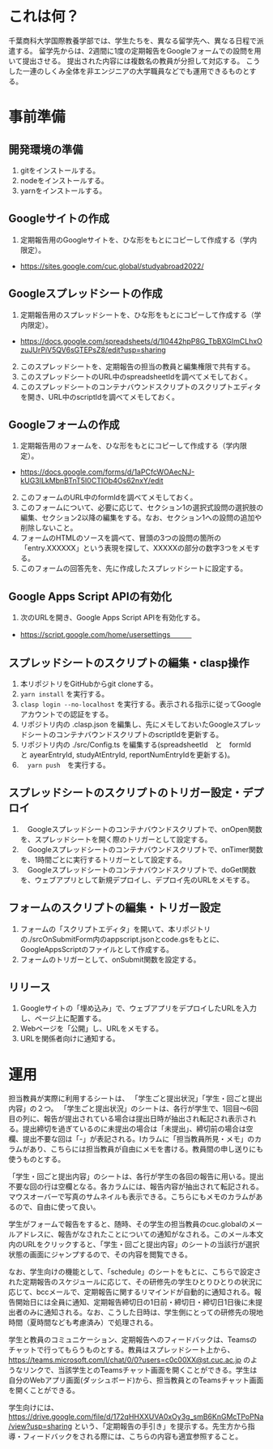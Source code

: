 # これは何？

千葉商科大学国際教養学部では、学生たちを、異なる留学先へ、異なる日程で派遣する。 留学先からは、2週間に1度の定期報告をGoogleフォームでの設問を用いて提出させる。 提出された内容には複数名の教員が分担して対応する。
こうした一連のしくみ全体を非エンジニアの大学職員などでも運用できるものとする。

# 事前準備

## 開発環境の準備

1. gitをインストールする。
2. nodeをインストールする。
3. yarnをインストールする。

## Googleサイトの作成

1. 定期報告用のGoogleサイトを、ひな形をもとにコピーして作成する（学内限定）。
  * https://sites.google.com/cuc.global/studyabroad2022/

## Googleスプレッドシートの作成

1. 定期報告用のスプレッドシートを、ひな形をもとにコピーして作成する（学内限定）。
  * https://docs.google.com/spreadsheets/d/1l0442hpP8G_TbBXGImCLhxOzuJUrPiV5QV6sGTEPsZ8/edit?usp=sharing
2. このスプレッドシートを、定期報告の担当の教員と編集権限で共有する。
3. このスプレッドシートのURL中のspreadsheetIdを調べてメモしておく。
4. このスプレッドシートのコンテナバウンドスクリプトのスクリプトエディタを開き、URL中のscriptIdを調べてメモしておく。

## Googleフォームの作成

1. 定期報告用のフォームを、ひな形をもとにコピーして作成する（学内限定）。
  * https://docs.google.com/forms/d/1aPCfcWOAecNJ-kUG3ILkMbnBTnT5I0CTIOb4Os62nxY/edit
2. このフォームのURL中のformIdを調べてメモしておく。
3. このフォームについて、必要に応じて、セクション1の選択式設問の選択肢の編集、セクション2以降の編集をする。なお、セクション1への設問の追加や削除しないこと。
4. フォームのHTMLのソースを調べて、冒頭の3つの設問の箇所の「entry.XXXXXX」という表現を探して、XXXXXの部分の数字3つをメモする。
5. このフォームの回答先を、先に作成したスプレッドシートに設定する。

## Google Apps Script APIの有効化

1. 次のURLを開き、Google Apps Script APIを有効化する。 
  * https://script.google.com/home/usersettings　　　

## スプレッドシートのスクリプトの編集・clasp操作

1. 本リポジトリをGitHubからgit cloneする。
2. `yarn install` を実行する。
3. `clasp login --no-localhost` を実行する。表示される指示に従ってGoogleアカウントでの認証をする。
4. リポジトリ内の .clasp.json を編集し、先にメモしておいたGoogleスプレッドシートのコンテナバウンドスクリプトのscriptIdを更新する。
5. リポジトリ内の ./src/Config.ts を編集する(spreadsheetId　と　formId　と ayearEntryId, studyAtEntryId, reportNumEntryIdを更新する)。
6. 　`yarn push`　を実行する。

## スプレッドシートのスクリプトのトリガー設定・デプロイ

1. 　Googleスプレッドシートのコンテナバウンドスクリプトで、onOpen関数を、スプレッドシートを開く際のトリガーとして設定する。
2. 　Googleスプレッドシートのコンテナバウンドスクリプトで、onTimer関数を、1時間ごとに実行するトリガーとして設定する。
3. 　Googleスプレッドシートのコンテナバウンドスクリプトで、doGet関数を、ウェブアプリとして新規デプロイし、デプロイ先のURLをメモする。

## フォームのスクリプトの編集・トリガー設定

1. フォームの「スクリプトエディタ」を開いて、本リポジトリの./srcOnSubmitForm内のappscript.jsonとcode.gsをもとに、GoogleAppsScriptのファイルとして作成する。
2. フォームのトリガーとして、onSubmit関数を設定する。

## リリース

1. Googleサイトの「埋め込み」で、ウェブアプリをデプロイしたURLを入力し、ページ上に配置する。
2. Webページを「公開」し、URLをメモする。
3. URLを関係者向けに通知する。

# 運用

担当教員が実際に利用するシートは、 「学生ごと提出状況」「学生・回ごと提出内容」の２つ。
「学生ごと提出状況」のシートは、各行が学生で、1回目〜6回目の列に、報告が提出されている場合は提出日時が抽出され転記され表示される。提出締切を過ぎているのに未提出の場合は「未提出」、締切前の場合は空欄、提出不要な回は「-」が表記される。Iカラムに「担当教員所見・メモ」のカラムがあり、こちらには担当教員が自由にメモを書ける。教員間の申し送りにも使うものとする。

「学生・回ごと提出内容」のシートは、各行が学生の各回の報告に用いる。提出不要な回の行は空欄となる。各カラムには、報告内容が抽出されて転記される。マウスオーバーで写真のサムネイルも表示できる。こちらにもメモのカラムがあるので、自由に使って良い。

学生がフォームで報告をすると、随時、その学生の担当教員のcuc.globalのメールアドレスに、報告がなされたことについての通知がなされる。このメール本文内のURLをクリックすると、「学生・回ごと提出内容」のシートの当該行が選択状態の画面にジャンプするので、その内容を閲覧できる。

なお、学生向けの機能として、「schedule」のシートをもとに、こちらで設定された定期報告のスケジュールに応じて、その研修先の学生ひとりひとりの状況に応じて、bccメールで、定期報告に関するリマインドが自動的に通知される。報告開始日には全員に通知、定期報告締切日の1日前・締切日・締切日1日後に未提出者のみに通知される。なお、こうした日時は、学生側にとっての研修先の現地時間（夏時間なども考慮済み）で処理される。

学生と教員のコミュニケーション、定期報告へのフィードバックは、Teamsのチャットで行ってもらうものとする。教員はスプレッドシート上から、https://teams.microsoft.com/l/chat/0/0?users=c0c00XX@st.cuc.ac.jp
のようなリンクで、当該学生とのTeamsチャット画面を開くことができる。学生は自分のWebアプリ画面(ダッシュボード)から、担当教員とのTeamsチャット画面を開くことができる。

学生向けには、https://drive.google.com/file/d/172qHHXXUVA0xOy3g_smB6KnGMcTPoPNa/view?usp=sharing
という、「定期報告の手引き」を提示する。先生方から指導・フィードバックをされる際には、こちらの内容も適宜参照すること。
